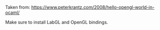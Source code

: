 Taken from:
	https://www.peterkrantz.com/2008/hello-opengl-world-in-ocaml/

Make sure to install LabGL and OpenGL bindings.
